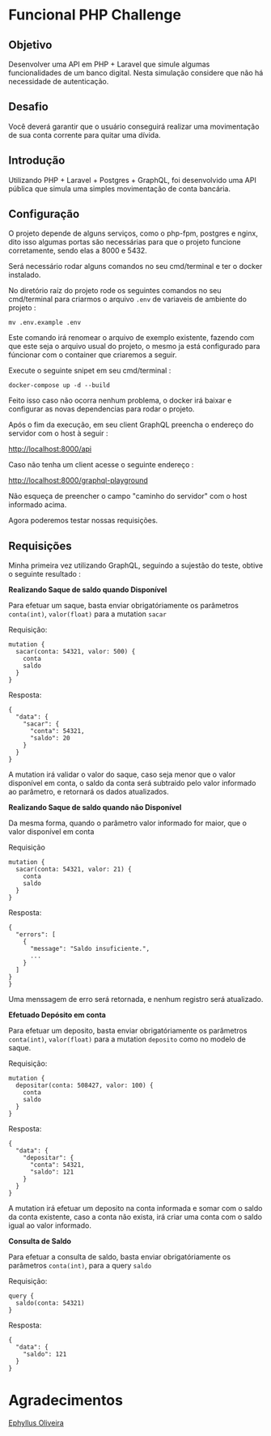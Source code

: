 # Funcional PHP Challenge

## Objetivo
Desenvolver uma API em PHP + Laravel que simule algumas funcionalidades de um banco digital.
Nesta simulação considere que não há necessidade de autenticação.

## Desafio
Você deverá garantir que o usuário conseguirá realizar uma movimentação de sua conta corrente para quitar uma dívida.

## Introdução 

Utilizando PHP + Laravel + Postgres + GraphQL, foi desenvolvido uma API pública que simula uma simples movimentação de conta bancária.

## Configuração

O projeto depende de alguns serviços, como o php-fpm, postgres e nginx, dito isso algumas portas são necessárias para que o projeto funcione corretamente, sendo elas a 8000 e 5432.

Será necessário rodar alguns comandos no seu cmd/terminal e ter o docker instalado.

No diretório raíz do projeto rode os seguintes comandos no seu cmd/terminal para criarmos o arquivo ```.env``` de variaveis de ambiente do projeto : 

``` mv .env.example .env ``` 

Este comando irá renomear o arquivo de exemplo existente, fazendo com que este seja o arquivo usual do projeto,
o mesmo ja está configurado para fúncionar com o container que criaremos a seguir.

Execute o seguinte snipet em seu cmd/terminal :

``` docker-compose up -d --build ```

Feito isso caso não ocorra nenhum problema, o docker irá baixar e configurar as novas dependencias para rodar o projeto.

Após o fim da execução, em seu client GraphQL preencha o endereço do servidor com o host à seguir : 

[http://localhost:8000/api](http://localhost:8000/api)

Caso não tenha um client acesse o seguinte endereço :

[http://localhost:8000/graphql-playground](http://localhost:8000/graphql-playground)

Não esqueça de preencher o campo "caminho do servidor" com o host informado acima.


Agora poderemos testar nossas requisições.

## Requisições

Minha primeira vez utilizando GraphQL, seguindo a sujestão do teste, obtive o seguinte resultado :

**Realizando Saque de saldo quando Disponível**

Para efetuar um saque, basta enviar obrigatóriamente os parâmetros ```conta(int)```, ```valor(float)``` para a mutation ```sacar```

Requisição:
```
mutation {
  sacar(conta: 54321, valor: 500) {
    conta
    saldo
  }
}
```

Resposta:

```
{
  "data": {
    "sacar": {
      "conta": 54321,
      "saldo": 20
    }
  }
}
```
A mutation irá validar o valor do saque, caso seja menor que o valor disponível em conta, o saldo da conta será subtraido pelo valor informado ao parâmetro, e retornará os dados atualizados.

**Realizando Saque de saldo quando não Disponível**

Da mesma forma, quando o parâmetro valor informado for maior, que o valor disponível em conta

Requisição

```
mutation {
  sacar(conta: 54321, valor: 21) {
    conta
    saldo
  }
}
```
Resposta:
 
```
{
  "errors": [
    {
      "message": "Saldo insuficiente.",
      ...
    }
  ]
}
}
```

Uma menssagem de erro será retornada, e nenhum registro será atualizado.

**Efetuado Depósito em conta**

Para efetuar um deposito, basta enviar obrigatóriamente os parâmetros ```conta(int)```, ```valor(float)``` para a mutation ```deposito``` como no modelo de saque.

Requisição:

```
mutation {
  depositar(conta: 508427, valor: 100) {
    conta
    saldo
  }
}
```

Resposta:

```
{
  "data": {
    "depositar": {
      "conta": 54321,
      "saldo": 121
    }
  }
}
```
A mutation irá efetuar um deposito na conta informada e somar com o saldo da conta existente, caso a conta não exista, irá criar uma conta com o saldo igual ao valor informado.

**Consulta de Saldo**

Para efetuar a consulta de saldo, basta enviar obrigatóriamente os parâmetros ```conta(int)```, para a query ```saldo```

Requisição:

```
query {
  saldo(conta: 54321)
}
```

Resposta:

```
{
  "data": {
    "saldo": 121
  }
}
```

# Agradecimentos

[Ephyllus Oliveira](mailto:ephyllus2@gmail.com)
